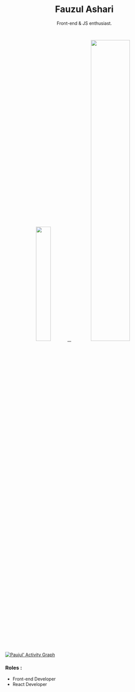 <h1 align="center">
  <b>Fauzul Ashari</b>
</h1>
<p align="center">
  Front-end & JS enthusiast.
 </p>
<br/>
<p align="center">
  <a href="https://instagram.com/paujul">
    <img width="30.5%" src="https://github-contribution-stats.vercel.app/api/?username=Paujul" />
    &nbsp;
    <img width="49.5%" src="https://github-readme-streak-stats.herokuapp.com/?user=Paujul&theme=gruvbox&hide_border=true" />
  </a>
</p>

[![Paujul' Activity Graph](https://activity-graph.herokuapp.com/graph?username=Paujul&&custom_title=Paujul's%20Contributions&theme=gruvbox&bg_color=282828&hide_border=true&line=d1a01f&point=c58545)](https://instagram.com/paujul)

### Roles :
- Front-end Developer
- React Developer

